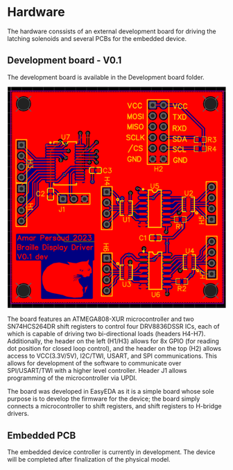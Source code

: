 # Hardware
The hardware conssists of an external development board for driving the latching solenoids and several PCBs for the embedded device. 

## Development board - V0.1

The development board is available in the Development board folder.

<p align="center">
<img src="https://github.com/amarpersaud/BrailleDisplay/raw/main/Hardware/Development%20Board/V0.1/PCB%20Image.png"/>
</p>

The board features an ATMEGA808-XUR microcontroller and two SN74HCS264DR shift registers to control four DRV8836DSSR ICs, each of which is capable of driving two bi-directional loads (headers H4-H7). Additionally, the header on the left (H1/H3) allows for 8x GPIO (for reading dot position for closed loop control), and the header on the top (H2) allows access to VCC(3.3V/5V), I2C/TWI, USART, and SPI communications. This allows for development of the software to communicate over SPI/USART/TWI with a higher level controller. Header J1 allows programming of the microcontroller via UPDI.

The board was developed in EasyEDA as it is a simple board whose sole purpose is to develop the firmware for the device; the board simply connects a microcontroller to shift registers, and shift registers to H-bridge drivers.

## Embedded PCB
The embedded device controller is currently in development. The device will be completed after finalization of the physical model.
